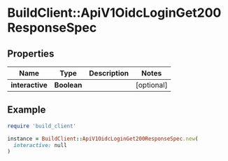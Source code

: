 # BuildClient::ApiV1OidcLoginGet200ResponseSpec

## Properties

| Name | Type | Description | Notes |
| ---- | ---- | ----------- | ----- |
| **interactive** | **Boolean** |  | [optional] |

## Example

```ruby
require 'build_client'

instance = BuildClient::ApiV1OidcLoginGet200ResponseSpec.new(
  interactive: null
)
```

